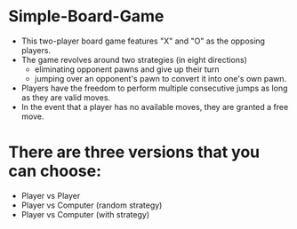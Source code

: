 # Simple-Board-Game
- This two-player board game features "X" and "O" as the opposing players. 
- The game revolves around two strategies (in eight directions)
  - eliminating opponent pawns and give up their turn
  - jumping over an opponent's pawn to convert it into one's own pawn. 
- Players have the freedom to perform multiple consecutive jumps as long as they are valid moves. 
- In the event that a player has no available moves, they are granted a free move. 
# There are three versions that you can choose: 
- Player vs Player
- Player vs Computer (random strategy) 
- Player vs Computer (with strategy)

